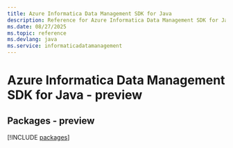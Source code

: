 ```yaml
---
title: Azure Informatica Data Management SDK for Java
description: Reference for Azure Informatica Data Management SDK for Java
ms.date: 08/27/2025
ms.topic: reference
ms.devlang: java
ms.service: informaticadatamanagement
---
```

# Azure Informatica Data Management SDK for Java - preview
## Packages - preview
[!INCLUDE [packages](informatica-data-management-index.md)]